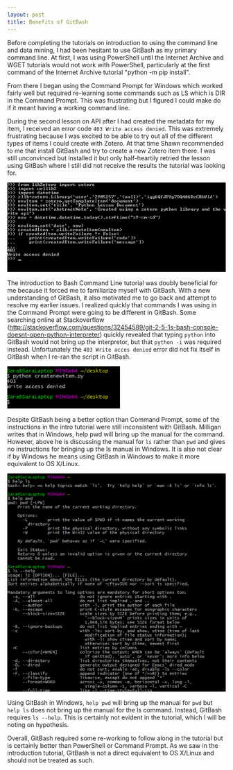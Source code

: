 ```yaml
---
layout: post
title: Benefits of GitBash
---
```


Before completing the tutorials on introduction to using the command line and data mining, I had been hesitant to use GitBash as my primary command line. At first, I was using PowerShell until the Internet Archive and WGET tutorials would not work with PowerShell, particularly at the first command of the Internet Archive tutorial "python -m pip install".

From there I began using the Command Prompt for Windows which worked fairly well but required re-learning some commands such as LS which is DIR in the Command Prompt. This was frustrating but I figured I could make do if it meant having a working command line. 

During the second lesson on API after I had created the metadata for my item, I received an error code `403 Write access denied`. This was extremely frustrating because I was excited to be able to try out all of the different types of items I could create with Zotero. At that time Shawn recommended to me that install GitBash and try to create a new Zotero item there. I was still unconvinced but installed it but only half-heartily retried the lesson using GitBash where I still did not receive the results the tutorial was looking for.

![create new Zotero item](/images/creating-new-item.png)

The introduction to Bash Command Line tutorial was doubly beneficial for me because it forced me to familiarize myself with GitBash. With a new understanding of GitBash, it also motivated me to go back and attempt to resolve my earlier issues. I realized quickly that commands I was using in the Command Prompt were going to be different in GitBash. Some searching online at Stackoverflow (http://stackoverflow.com/questions/32454589/git-2-5-1s-bash-console-doesnt-open-python-interpreter) quickly revealed that typing `python` into GitBash would not bring up the interpretor, but that `python -i` was required instead. Unfortunately the `403 Write acces denied` error did not fix itself in GitBash when I re-ran the script in GitBash.

![creating new item in GitBash](/images/creatingnewitemgitbash.png)

Despite GitBash being a better option than Command Prompt, some of the instructions in the intro tutorial were still inconsistent with GitBash. Milligan writes that in Windows, help pwd will bring up the manual for the command. However, above he is discussing the manual for `ls` rather than `pwd` and gives no instructions for bringing up the ls manual in Windows. It is also not clear if by Windows he means using GitBash in Windows to make it more equivalent to OS X/Linux.

![command options](/images/helpls.png)

Using GitBash in Windows, `help pwd` will bring up the manual for `pwd` but `help ls` does not bring up the manual for the ls command. Instead, GitBash requires `ls --help`. This is certainly not evident in the tutorial, which I will be noting on hypothesis.

Overall, GitBash required some re-working to follow along in the tutorial but is certainly better than PowerShell or Command Prompt. As we saw in the introduction tutorial, GitBash is not a direct equivalent to OS X/Linux and should not be treated as such. 
